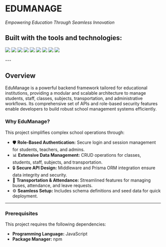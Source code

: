 # EDUMANAGE

*Empowering Education Through Seamless Innovation*

## Built with the tools and technologies:

<p>
  <img src="https://img.shields.io/badge/Express-black?logo=express&logoColor=white">
  <img src="https://img.shields.io/badge/JSON-black?logo=json&logoColor=white">
  <img src="https://img.shields.io/badge/Markdown-black?logo=markdown&logoColor=white">
  <img src="https://img.shields.io/badge/npm-CB3837?logo=npm&logoColor=white">
  <img src="https://img.shields.io/badge/JavaScript-F7DF1E?logo=javascript&logoColor=black">
  <img src="https://img.shields.io/badge/Nodemon-76D04B?logo=nodemon&logoColor=white">
  <img src="https://img.shields.io/badge/Prisma-2D3748?logo=prisma&logoColor=white">
  <img src="https://img.shields.io/badge/Zod-3E4C8F?logo=zod&logoColor=white">
  <img src="https://img.shields.io/badge/date--fns-770C56?logo=date-fns&logoColor=white">
</p>
---

## Overview

EduManage is a powerful backend framework tailored for educational institutions, providing a modular and scalable architecture to manage students, staff, classes, subjects, transportation, and administrative workflows. Its comprehensive set of APIs and role-based security features enable developers to build robust school management systems efficiently.

### Why EduManage?

This project simplifies complex school operations through:

- 🛡 **Role-Based Authentication:** Secure login and session management for students, teachers, and admins.  
- 📊 **Extensive Data Management:** CRUD operations for classes, students, staff, subjects, and transportation.  
- 🔒 **Secure API Design:** Middleware and Prisma ORM integration ensure data integrity and security.  
- 🚌 **Transportation & Attendance:** Streamlined features for managing buses, attendance, and leave requests.  
- ⚙ **Seamless Setup:** Includes schema definitions and seed data for quick deployment.  

---

### Prerequisites

This project requires the following dependencies:

- **Programming Language:** JavaScript  
- **Package Manager:** npm
